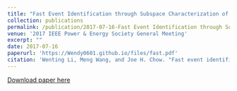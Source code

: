 ```yaml
---
title: "Fast Event Identification through Subspace Characterization of PMU Data in Power Systems"
collection: publications
permalink: /publication/2017-07-16-Fast Event Identification through Subspace Characterization of PMU Data in Power Systems
venue: '2017 IEEE Power & Energy Society General Meeting'
excerpt: ""
date: 2017-07-16 
paperurl: 'https://Wendy0601.github.io/files/fast.pdf'
citation: 'Wenting Li, Meng Wang, and Joe H. Chow. "Fast event identification through subspace characterization of pmu data in power systems." In Proc. IEEE Power & Energy Society General Meeting, 2017.'
--- 
```


[Download paper here](https://Wendy0601.github.io/files/fast.pdf) 
  
